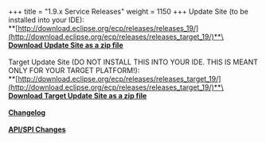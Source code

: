 +++
title = "1.9.x Service Releases"
weight = 1150
+++
Update Site (to be installed into your IDE):\
**[http://download.eclipse.org/ecp/releases/releases_19/](http://download.eclipse.org/ecp/releases/releases_target_19/)**\
\
**[Download Update Site as a zip file](http://www.eclipse.org/downloads/download.php?file=/ecp/releases/releases_19/190/190.zip)**\
\
Target Update Site (DO NOT INSTALL THIS INTO YOUR IDE. THIS IS MEANT ONLY FOR YOUR TARGET PLATFORM!):\
**[http://download.eclipse.org/ecp/releases/releases_target_19/](http://download.eclipse.org/ecp/releases/releases_target_19/)**\
\
**[Download Target Update Site as a zip file](http://www.eclipse.org/downloads/download.php?file=/ecp/releases/releases_target_19/190/190.zip)**\
\
**[Changelog](https://bugs.eclipse.org/bugs/buglist.cgi?query_format=advanced&product=ECP&target_milestone=1.9.0)**\
\
**[API/SPI Changes](https://www.eclipse.org/ecp/project-info/ECP_180_190_API_SPI_changes.html)**



